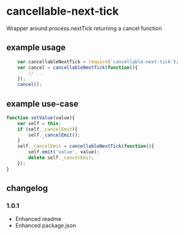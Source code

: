 # cancellable-next-tick
Wrapper around process.nextTick returning a cancel function

## example usage
```js
    var cancellableNextTick = require('cancellable-next-tick');
    var cancel = cancellableNextTick(function(){
        // ...
    });
    cancel();
```

## example use-case
```js
function setValue(value){
    var self = this;
    if (self._cancelEmit){
        self._cancelEmit();
    }
    self._cancelEmit = cancellableNextTick(function(){
        self.emit('value', value);
        delete self._cancelEmit;
    });
}
```
## changelog

### 1.0.1

* Enhanced readme
* Enhanced package.json